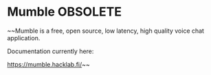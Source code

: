 # Mumble OBSOLETE

~~Mumble is a free, open source, low latency, high quality voice chat application.

Documentation currently here:

<https://mumble.hacklab.fi/>~~

